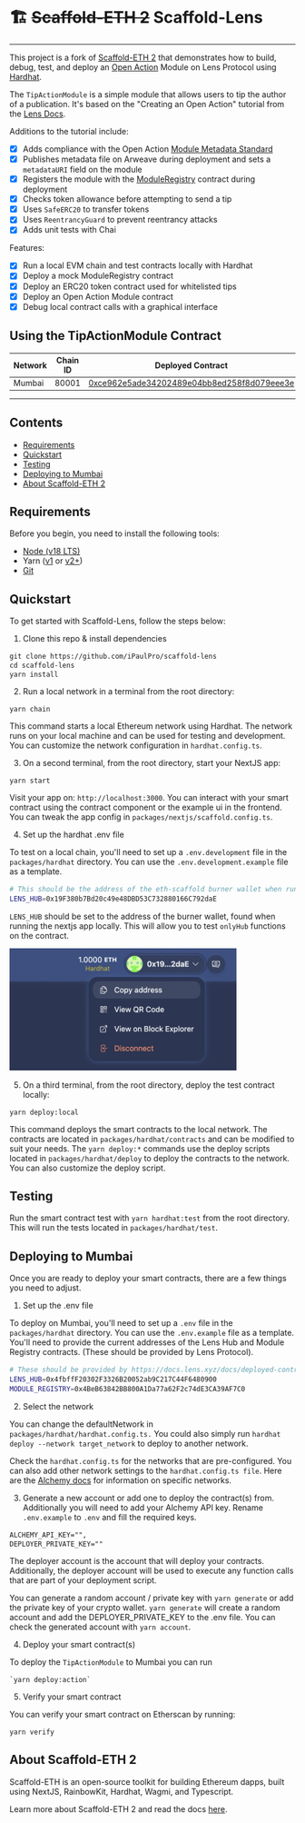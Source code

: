 # 🏗 ~~Scaffold-ETH 2~~ Scaffold-Lens

---

This project is a fork of [Scaffold-ETH 2](https://github.com/scaffold-eth/scaffold-eth-2) that demonstrates how to build, debug, test, and deploy an [Open Action](https://docs.lens.xyz/docs/publication-actions-aka-open-actions) Module on Lens Protocol using [Hardhat](https://hardhat.org/).

The `TipActionModule` is a simple module that allows users to tip the author of a publication. It's based on the "Creating an Open Action" tutorial from the [Lens Docs](https://docs.lens.xyz/docs/creating-a-publication-action).

Additions to the tutorial include:
- [x] Adds compliance with the Open Action [Module Metadata Standard](https://docs.lens.xyz/docs/module-metadata-standard)
- [x] Publishes metadata file on Arweave during deployment and sets a `metadataURI` field on the module
- [x] Registers the module with the [ModuleRegistry](https://docs.lens.xyz/docs/module-registry) contract during deployment
- [x] Checks token allowance before attempting to send a tip
- [x] Uses `SafeERC20` to transfer tokens
- [x] Uses `ReentrancyGuard` to prevent reentrancy attacks
- [x] Adds unit tests with Chai

Features:
- [x] Run a local EVM chain and test contracts locally with Hardhat
- [x] Deploy a mock ModuleRegistry contract
- [x] Deploy an ERC20 token contract used for whitelisted tips
- [x] Deploy an Open Action Module contract
- [x] Debug local contract calls with a graphical interface

## Using the TipActionModule Contract

| Network | Chain ID | Deployed Contract                                                                                                               |
|---------|----------|---------------------------------------------------------------------------------------------------------------------------------|
| Mumbai  | 80001    | [0xce962e5ade34202489e04bb8ed258f8d079eee3e](https://mumbai.polygonscan.com/address/0xce962e5ade34202489e04bb8ed258f8d079eee3e) |

---

## Contents

- [Requirements](#requirements)
- [Quickstart](#quickstart)
- [Testing](#testing)
- [Deploying to Mumbai](#deploying-to-mumbai)
- [About Scaffold-ETH 2](#about-scaffold-eth-2)

## Requirements

Before you begin, you need to install the following tools:

- [Node (v18 LTS)](https://nodejs.org/en/download/)
- Yarn ([v1](https://classic.yarnpkg.com/en/docs/install/) or [v2+](https://yarnpkg.com/getting-started/install))
- [Git](https://git-scm.com/downloads)

## Quickstart

To get started with Scaffold-Lens, follow the steps below:

1. Clone this repo & install dependencies

```
git clone https://github.com/iPaulPro/scaffold-lens
cd scaffold-lens
yarn install
```

2. Run a local network in a terminal from the root directory:

```
yarn chain
```

This command starts a local Ethereum network using Hardhat. The network runs on your local machine and can be used for testing and development. You can customize the network configuration in `hardhat.config.ts`.

3. On a second terminal, from the root directory, start your NextJS app:

```
yarn start
```

Visit your app on: `http://localhost:3000`. You can interact with your smart contract using the contract component or the example ui in the frontend. You can tweak the app config in `packages/nextjs/scaffold.config.ts`.

4. Set up the hardhat .env file

To test on a local chain, you'll need to set up a `.env.development` file in the `packages/hardhat` directory. You can use the `.env.development.example` file as a template.
```bash
# This should be the address of the eth-scaffold burner wallet when running locally
LENS_HUB=0x19F380b7Bd20c49e48DBD53C732880166C792daE
```
`LENS_HUB` should be set to the address of the burner wallet, found when running the nextjs app locally. This will allow you to test `onlyHub` functions on the contract.

<img src="assets/nextjs-screenshot.jpg" width="400" alt="Screenshot of nextjs client"/>

5. On a third terminal, from the root directory, deploy the test contract locally:

```
yarn deploy:local
```

This command deploys the smart contracts to the local network. The contracts are located in `packages/hardhat/contracts` and can be modified to suit your needs. The `yarn deploy:*` commands use the deploy scripts located in `packages/hardhat/deploy` to deploy the contracts to the network. You can also customize the deploy script.

## Testing

Run the smart contract test with `yarn hardhat:test` from the root directory. This will run the tests located in `packages/hardhat/test`.

## Deploying to Mumbai

Once you are ready to deploy your smart contracts, there are a few things you need to adjust.

1. Set up the .env file

To deploy on Mumbai, you'll need to set up a `.env` file in the `packages/hardhat` directory. You can use the `.env.example` file as a template.  You'll need to provide the current addresses of the Lens Hub and Module Registry contracts. (These should be provided by Lens Protocol).
```bash
# These should be provided by https://docs.lens.xyz/docs/deployed-contract-addresses
LENS_HUB=0x4fbffF20302F3326B20052ab9C217C44F6480900
MODULE_REGISTRY=0x4BeB63842BB800A1Da77a62F2c74dE3CA39AF7C0
```

2. Select the network

You can change the defaultNetwork in `packages/hardhat/hardhat.config.ts.` You could also simply run `hardhat deploy --network target_network` to deploy to another network.

Check the `hardhat.config.ts` for the networks that are pre-configured. You can also add other network settings to the `hardhat.config.ts file`. Here are the [Alchemy docs](https://docs.alchemy.com/docs/how-to-add-alchemy-rpc-endpoints-to-metamask) for information on specific networks.

3. Generate a new account or add one to deploy the contract(s) from. Additionally you will need to add your Alchemy API key. Rename `.env.example` to `.env` and fill the required keys.

```
ALCHEMY_API_KEY="",
DEPLOYER_PRIVATE_KEY=""
```

The deployer account is the account that will deploy your contracts. Additionally, the deployer account will be used to execute any function calls that are part of your deployment script.

You can generate a random account / private key with `yarn generate` or add the private key of your crypto wallet. `yarn generate` will create a random account and add the DEPLOYER_PRIVATE_KEY to the .env file. You can check the generated account with `yarn account`.

4. Deploy your smart contract(s)

To deploy the `TipActionModule` to Mumbai you can run 

```
`yarn deploy:action`
```

5. Verify your smart contract

You can verify your smart contract on Etherscan by running:

```
yarn verify
```

## About Scaffold-ETH 2

Scaffold-ETH is an open-source toolkit for building Ethereum dapps, built using NextJS, RainbowKit, Hardhat, Wagmi, and Typescript.

Learn more about Scaffold-ETH 2 and read the docs [here](https://github.com/scaffold-eth/scaffold-eth-2).